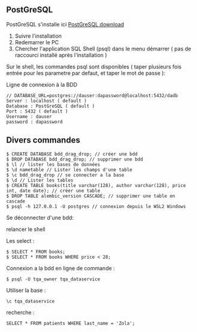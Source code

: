 ## PostGreSQL


PostGreSQL s'installe ici
[PostGreSQL download](https://www.postgresql.org/download/windows/)


1. Suivre l'installation
2. Redemarrer le PC
3. Chercher l'application SQL Shell (psql) dans le menu démarrer ( pas de raccourci installé après l'installation )

Sur le shell, les commandes psql sont disponibles
( taper plusieurs fois entrée pour les parametre par defaut, et taper le mot de passe ):


Ligne de connexion à la BDD


    // DATABASE_URL=postgres://dauser:dapassword@localhost:5432/dadb
    Server : localhost ( default )
    Database : PostGreSQL ( default )
    Port : 5432 ( default )
    Username : dauser
    password : dapassword

## Divers commandes

    $ CREATE DATABASE bdd_drag_drop; // créer une bdd
    $ DROP DATABASE bdd_drag_drop; // supprimer une bdd
    $ \l // lister les bases de données
    $ \d nametable // Lister les champs d'une table
    $ \c bdd_drag_drop // se connecter a la base
    $ \d // Lister les tables
    $ CREATE TABLE books(title varchar(128), author varchar(128), price int, date date); // créer une table
    $ DROP TABLE alembic_version CASCADE; // supprimer une table en cascade
    $ psql -h 127.0.0.1 -U postgres // connexion depuis le WSL2 Windows

Se déconnecter d'une bdd:


  relancer le shell

Les select :

    $ SELECT * FROM books;
    $ SELECT * FROM books WHERE price < 28;

Connexion a la bdd en ligne de commande :


    $ psql -U tqa_owner tqa_dataservice

Utiliser la base :


    \c tqa_dataservice

recherche :


    SELECT * FROM patients WHERE last_name = 'Zola';
